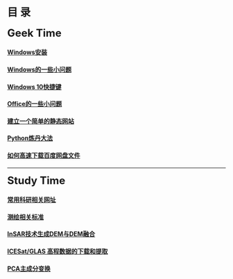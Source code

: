 ## <font size="5"><strong>目  录</strong></font>
<font size="5"><strong>Geek Time</strong></font>

#### [Windows安装](articles/geek/WindowsInstalling.md)
#### [Windows的一些小问题](articles/geek/WinSettingSkills.md)
#### [Windows 10快捷键](articles/geek/Win10ShortcutKey.md)
#### [Office的一些小问题](articles/geek/ProblemOfOffice.md)  
#### [建立一个简单的静态网站](articles/geek/FoundWebsite.md)  
#### [Python炼丹大法](articles/geek/PythonCook.md)
#### [如何高速下载百度网盘文件](articles/geek/BaiduPanDownload.md)
  
-------
<font size="5"><strong>Study Time</strong></font>

#### [常用科研相关网址](articles/study/StudyingWebsites.md)
#### [测绘相关标准](htmls/CH_Standards.html)
#### [InSAR技术生成DEM与DEM融合](articles/study/InSARandDEMFusion.md)
#### [ICESat/GLAS 高程数据的下载和提取](articles/study/GlasExtract.md)
#### [PCA主成分变换](articles/study/PCA.md)

